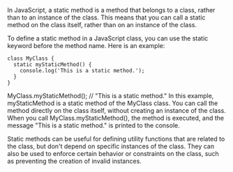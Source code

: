 In JavaScript, a static method is a method that belongs to a class, rather than to an instance of the class. This means that you can call a static method on the class itself, rather than on an instance of the class.

To define a static method in a JavaScript class, you can use the static keyword before the method name. Here is an example:

```
class MyClass {
  static myStaticMethod() {
    console.log('This is a static method.');
  }
}
```


MyClass.myStaticMethod(); // "This is a static method."
In this example, myStaticMethod is a static method of the MyClass class. You can call the method directly on the class itself, without creating an instance of the class. When you call MyClass.myStaticMethod(), the method is executed, and the message "This is a static method." is printed to the console.

Static methods can be useful for defining utility functions that are related to the class, but don't depend on specific instances of the class. They can also be used to enforce certain behavior or constraints on the class, such as preventing the creation of invalid instances.